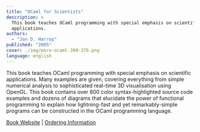 ```yaml
---
title: "OCaml for Scientists"
description: >
  This book teaches OCaml programming with special emphasis on scientific
  applications.
authors:
  - "Jon D. Harrop"
published: "2005"
cover: ./img/more-ocaml-300-376.png
language: english
---
```


This book teaches OCaml programming with special emphasis on scientific
applications. Many examples are given, covering everything from simple
numerical analysis to sophisticated real-time 3D visualisation using
OpenGL. This book contains over 800 color syntax-highlighted source code
examples and dozens of diagrams that elucidate the power of functional
programming to explain how lightning-fast and yet remarkably-simple
programs can be constructed in the OCaml programming language.

[Book Website](http://www.ffconsultancy.com/products/ocaml_for_scientists/index.html)
| [Ordering Information](http://www.ffconsultancy.com/products/ocaml_for_scientists/index.html)
